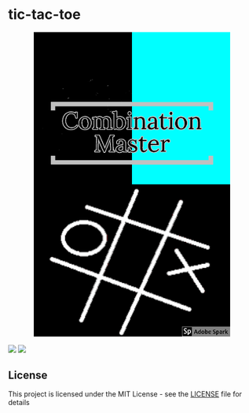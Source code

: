 # tic-tac-toe

<p align="center"><img src="https://github.com/pradyumnamahajan52/tic-tac-toe/blob/master/IC5.bmp" width="400"></p>

<p align="center">
  
  [<img src="https://img.shields.io/github/license/pradyumnamahajan52/tic-tac-toe?color=GREEN">](LICENSE) 
  <a href="#" ><img src="https://img.shields.io/badge/Version-4.3-brightgreen"> </a>

</p>

## License

This project is licensed under the MIT License - see the [LICENSE](LICENSE) file for details
